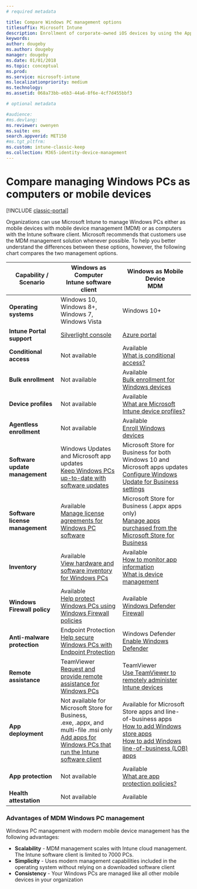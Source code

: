 ```yaml
---
# required metadata

title: Compare Windows PC management options
titlesuffix: Microsoft Intune
description: Enrollment of corporate-owned iOS devices by using the Apple Device Enrollment Program (DEP) or Apple Configurator.
keywords:
author: dougeby
ms.author: dougeby
manager: dougeby
ms.date: 01/01/2018
ms.topic: conceptual
ms.prod:
ms.service: microsoft-intune
ms.localizationpriority: medium
ms.technology:
ms.assetid: 068a73bb-e6b3-44a6-8f6e-4cf7d455bbf3

# optional metadata

#audience:
#ms.devlang:
ms.reviewer: owenyen
ms.suite: ems
search.appverid: MET150
#ms.tgt_pltfrm:
ms.custom: intune-classic-keep
ms.collection: M365-identity-device-management
---
```


# Compare managing Windows PCs as computers or mobile devices

[!INCLUDE [classic-portal](includes/classic-portal.md)]

Organizations can use Microsoft Intune to manage Windows PCs either as mobile devices with mobile device management (MDM) or as computers with the Intune software client.  Microsoft recommends that customers use the MDM management solution whenever possible. To help you better understand the differences between these options, however, the following chart compares the two management options.

|**Capability / Scenario** |**Windows as Computer**<br>Intune software client | **Windows as Mobile Device**<br>MDM |
|--------------|-------------------------------|-------------------------------|
|**Operating systems** |Windows 10, Windows 8+, Windows 7, Windows Vista | Windows 10+ |
|**Intune Portal support** |[Silverlight console](https://manage.microsoft.com)|[Azure portal](https://portal.azure.com) |
|**Conditional access**|Not available|Available <br>[What is conditional access?](conditional-access.md)|
|**Bulk enrollment**|Not available|Available <br>[Bulk enrollment for Windows devices](windows-bulk-enroll.md)|
|**Device profiles**|Not available|Available <br>[What are Microsoft Intune device profiles?](device-profiles.md)|
|**Agentless enrollment**|Not available |Available<br>[Enroll Windows devices](windows-enroll.md)|
|**Software update management**| Windows Updates and Microsoft app updates<br>[Keep Windows PCs up-to-date with software updates](keep-windows-pcs-up-to-date-with-software-updates-in-microsoft-intune.md)|Microsoft Store for Business for both Windows 10 and Microsoft apps updates<br> [Configure Windows Update for Business settings](windows-update-for-business-configure.md) |
|**Software license management**|Available <br>[Manage license agreements for Windows PC software](manage-license-agreements-for-windows-pc-software-in-microsoft-intune.md)|Microsoft Store for Business (.appx apps only)<br>[Manage apps purchased from the Microsoft Store for Business](windows-store-for-business.md)|
|**Inventory**|Available <br>[View hardware and software inventory for Windows PCs](view-hardware-and-software-inventory-for-windows-pcs-in-microsoft-intune.md)|Available <br>[How to monitor app information](apps-monitor.md)<br>[What is device management](device-management.md)|
|**Windows Firewall policy**|Available <br>[Help protect Windows PCs using Windows Firewall policies](help-protect-windows-pcs-using-windows-firewall-policies-in-microsoft-intune.md) |Available <br>[Windows Defender Firewall](endpoint-protection-windows-10.md#windows-defender-firewall)|
|**Anti-malware protection**|Endpoint Protection<br>[Help secure Windows PCs with Endpoint Protection](help-secure-windows-pcs-with-endpoint-protection-for-microsoft-intune.md)|Windows Defender<br>[Enable Windows Defender](advanced-threat-protection.md)|
|**Remote assistance** |TeamViewer<br>[Request and provide remote assistance for Windows PCs](request-and-provide-remote-assistance-for-windows-pcs-in-microsoft-intune.md)|TeamViewer<br> [Use TeamViewer to remotely administer Intune devices](device-profile-android-teamviewer.md) |
|**App deployment** | Not available for Microsoft Store for Business,<br>.exe, .appx, and multi-file .msi only<br>[Add apps for Windows PCs that run the Intune software client](add-apps-for-windows-pcs-in-microsoft-intune.md)|Available for Microsoft Store apps and line-of-business apps<br>[How to add Windows store apps](store-apps-windows.md)<br>[How to add Windows line-of-business (LOB) apps](lob-apps-windows.md)|
|**App protection**|Not available|Available <br>[What are app protection policies?](app-protection-policy.md)|
|**Health attestation**|Not available|Available|


### Advantages of MDM Windows PC management
Windows PC management with modern mobile device management has the following advantages:
- **Scalability** - MDM management scales with Intune cloud management. The Intune software client is limited to 7000 PCs.
- **Simplicity** - Uses modern management capabilities included in the operating system without relying on a downloaded software client
- **Consistency** - Your Windows PCs are managed like all other mobile devices in your organization
<!-- - **Cloud optimization** - -->
